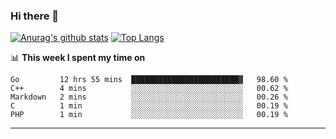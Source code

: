 ### Hi there 👋

<!--
**Yiwen-Chan/Yiwen-Chan** is a ✨ _special_ ✨ repository because its `README.md` (this file) appears on your GitHub profile.

Here are some ideas to get you started:

- 🔭 I’m currently working on ...
- 🌱 I’m currently learning ...
- 👯 I’m looking to collaborate on ...
- 🤔 I’m looking for help with ...
- 💬 Ask me about ...
- 📫 How to reach me: ...
- 😄 Pronouns: ...
- ⚡ Fun fact: ...
-->
[![Anurag's github stats](https://github-readme-stats.vercel.app/api?username=Yiwen-Chan)](https://github.com/anuraghazra/github-readme-stats)
[![Top Langs](https://github-readme-stats.vercel.app/api/top-langs/?username=Yiwen-Chan)](https://github.com/anuraghazra/github-readme-stats)

📊 **This week I spent my time on**
<!--START_SECTION:waka-->
```text
Go         12 hrs 55 mins  ████████████████████████▓   98.60 % 
C++        4 mins          ░░░░░░░░░░░░░░░░░░░░░░░░░   00.62 % 
Markdown   2 mins          ░░░░░░░░░░░░░░░░░░░░░░░░░   00.26 % 
C          1 min           ░░░░░░░░░░░░░░░░░░░░░░░░░   00.19 % 
PHP        1 min           ░░░░░░░░░░░░░░░░░░░░░░░░░   00.19 % 
```
<!--END_SECTION:waka-->

***

